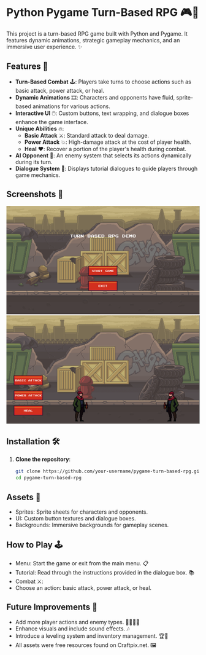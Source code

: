 # Python Pygame Turn-Based RPG 🎮🐉

This project is a turn-based RPG game built with Python and Pygame. It features dynamic animations, strategic gameplay mechanics, and an immersive user experience. ✨

## Features 🌟

- **Turn-Based Combat** 🕹️: Players take turns to choose actions such as basic attack, power attack, or heal.
- **Dynamic Animations** 🎞️: Characters and opponents have fluid, sprite-based animations for various actions.
- **Interactive UI** 🖱️: Custom buttons, text wrapping, and dialogue boxes enhance the game interface.
- **Unique Abilities** 🔥:
  - **Basic Attack** ⚔️: Standard attack to deal damage.
  - **Power Attack** 💥: High-damage attack at the cost of player health.
  - **Heal** ❤️: Recover a portion of the player's health during combat.
- **AI Opponent** 🤖: An enemy system that selects its actions dynamically during its turn.
- **Dialogue System** 💬: Displays tutorial dialogues to guide players through game mechanics.

## Screenshots 📸
![ss1](./Screenshots/ss1.png)
![ss2](./Screenshots/ss2.png)

## Installation 🛠️

1. **Clone the repository**:
   ```bash
   git clone https://github.com/your-username/pygame-turn-based-rpg.git
   cd pygame-turn-based-rpg
## Assets 🎨
- Sprites: Sprite sheets for characters and opponents.
- UI: Custom button textures and dialogue boxes.
- Backgrounds: Immersive backgrounds for gameplay scenes.

## How to Play 🕹️
- Menu: Start the game or exit from the main menu. 📋
- Tutorial: Read through the instructions provided in the dialogue box. 📚
- Combat ⚔️:
- Choose an action: basic attack, power attack, or heal.
## Future Improvements 🚀
- Add more player actions and enemy types. 🦸‍♂️🦹‍♂️
- Enhance visuals and include sound effects. 🎶
- Introduce a leveling system and inventory management. 🏆🎒
- All assets were free resources found on Craftpix.net. 🖼️

